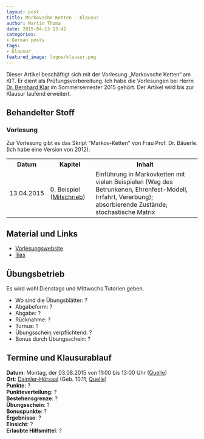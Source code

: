 ```yaml
---
layout: post
title: Markovsche Ketten - Klausur
author: Martin Thoma
date: 2015-04-13 13:42
categories:
- German posts
tags:
- Klausur
featured_image: logos/klausur.png
---
```

<div class="info">Dieser Artikel beschäftigt sich mit der Vorlesung &bdquo;Markovsche Ketten&ldquo; am KIT. Er dient als Prüfungsvorbereitung. Ich habe die Vorlesungen bei Herrn <a href="http://www.math.kit.edu/stoch/~klar/de">Dr. Bernhard Klar</a> im Sommersemester 2015 gehört. Der Artikel wird bis zur Klausur laufend erweitert.</div>

## Behandelter Stoff

### Vorlesung

Zur Vorlesung gibt es das Skript "Markov-Ketten" von Frau Prof. Dr. Bäuerle.
(Ich habe eine Version von 2012).

<table>
<tr>
    <th>Datum</th>
    <th>Kapitel</th>
    <th>Inhalt</th>
</tr>
<tr>
<td>13.04.2015</td>
<td>0. Beispiel (<a href="http://martin-thoma.com/pdf/markovketten-2015-04-13.pdf">Mitschrieb</a>)</td>
<td>Einführung in Markovketten mit vielen Beispielen (Weg des Betrunkenen, Ehrenfest-Modell, Irrfahrt, Vererbung); absorbierende Zustände; stochastische Matrix</td>
</tr>
</table>

## Material und Links

* [Vorlesungswebsite](http://www.math.kit.edu/stoch/lehre/mk2015s/de)
* [Ilias](https://ilias.studium.kit.edu/ilias.php?ref_id=411041&cmd=return&cmdClass=ilrepositorygui&cmdNode=ed&baseClass=ilRepositoryGUI&redirectSource=ilobjcoursegui&cmdMode=)

## Übungsbetrieb

Es wird wohl Dienstags und Mittwochs Tutorien geben.

* Wo sind die Übungsblätter: ?
* Abgabeform: ?
* Abgabe: ?
* Rücknahme: ?
* Turnus: ?
* Übungsschein verpflichtend: ?
* Bonus durch Übungsschein: ?

## Termine und Klausurablauf

**Datum**: Montag, der 03.08.2015 von 11:00 bis 13:00 Uhr ([Quelle](http://www.math.kit.edu/stoch/lehre/mk2015s/event/mk-klausur/))<br/>
**Ort**: [Daimler-Hörsaal](http://www.kithub.de/map/2086) (Geb. 10.11, [Quelle](http://www.math.kit.edu/stoch/lehre/mk2015s/event/mk-klausur/))<br/>
**Punkte**: ?<br/>
**Punkteverteilung**: ?<br/>
**Bestehensgrenze**: ?<br/>
**Übungsschein**: ?<br/>
**Bonuspunkte**: ?<br/>
**Ergebnisse**: ?<br/>
**Einsicht**: ?<br/>
**Erlaubte Hilfsmittel**: ?
